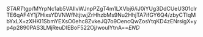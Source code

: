 $START$tgp/MYrpNc1ab5VAIlvWJnpPZgT4m1LXVbj6/iJ0iYUg3DdCUeU301cIrTE6qAF4Y1j7HixsYDVNWfNtjtwjZrHhzbMs9Nu2HhjTA7ifGY6Q4/zbyCTIqMbYxLX+zXHKI1SbmYEXsO0ehc8ZvkeJQ7o9OencQwZosYtqKD4zENrsigX+yp4p2890PAS3LMjReuDIEBoF522Oj/wouIYtnA==$END$
